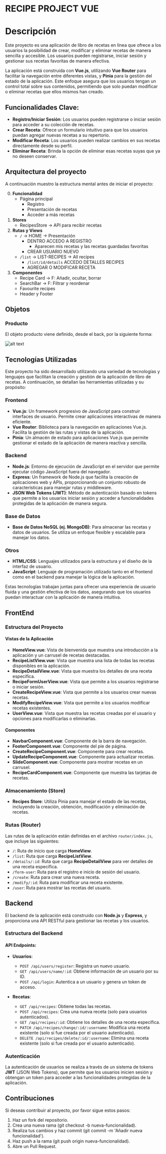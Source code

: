 # RECIPE PROJECT VUE
# Descripción

Este proyecto es una aplicación de libro de recetas en línea que ofrece a los usuarios la posibilidad de crear, modificar y eliminar recetas de manera sencilla y accesible. Los usuarios pueden registrarse, iniciar sesión y gestionar sus recetas favoritas de manera efectiva.

La aplicación está construida con **Vue.js**, utilizando **Vue Router** para facilitar la navegación entre diferentes vistas, y **Pinia** para la gestión del estado de la aplicación. Este enfoque asegura que los usuarios tengan un control total sobre sus contenidos, permitiendo que solo puedan modificar o eliminar recetas que ellos mismos han creado.

## Funcionalidades Clave:
- **Registro/Iniciar Sesión**: Los usuarios pueden registrarse o iniciar sesión para acceder a su colección de recetas.
- **Crear Receta**: Ofrece un formulario intuitivo para que los usuarios puedan agregar nuevas recetas a su repertorio.
- **Modificar Receta**: Los usuarios pueden realizar cambios en sus recetas directamente desde su perfil.
- **Eliminar Receta**: Brinda la opción de eliminar esas recetas suyas que ya no deseen conservar.

## Arquitectura del proyecto
A continuación muestro la estructura mental antes de iniciar el proyecto:

0. **Funcionalidad**
    - Página principal
        - Registro
        - Presentación de recetas
        - Acceder a más recetas
1. **Stores**
    - RecipesStore -> API para recibir recetas
2. **Rutas y Views**
    - `/` -> HOME -> Presentación 
        - DENTRO ACCEDO A REGISTRO 
            - Aparecen mis recetas y las recetas guardadas favoritas
        - CREAR USUARIO NUEVO
    - `/list` -> LIST-RECIPES -> All recipes 
        - `/list/id/details` ACCEDO DETALLES RECIPES
        - AGREGAR O MODIFICAR RECETA
3. **Componentes**
    - Recipe Card -> F: Añadir, ocultar, borrar
    - SearchBar -> F: Filtrar y reordenar
    - Favourite recipes
    - Header y Footer

## Objetos

### Producto
El objeto producto viene definido, desde el back, por la siguiente forma: 

![alt text](image.png)

## Tecnologías Utilizadas

Este proyecto ha sido desarrollado utilizando una variedad de tecnologías y lenguajes que facilitan la creación y gestión de la aplicación de libro de recetas. A continuación, se detallan las herramientas utilizadas y su propósito:

### Frontend
- **Vue.js**: Un framework progresivo de JavaScript para construir interfaces de usuario. Permite crear aplicaciones interactivas de manera eficiente.
- **Vue Router**: Biblioteca para la navegación en aplicaciones Vue.js. Facilita la gestión de las rutas y vistas de la aplicación.
- **Pinia**: Un almacén de estado para aplicaciones Vue.js que permite gestionar el estado de la aplicación de manera reactiva y sencilla.

### Backend
- **Node.js**: Entorno de ejecución de JavaScript en el servidor que permite ejecutar código JavaScript fuera del navegador.
- **Express**: Un framework de Node.js que facilita la creación de aplicaciones web y APIs, proporcionando un conjunto robusto de características para manejar rutas y middleware.
- **JSON Web Tokens (JWT)**: Método de autenticación basado en tokens que permite a los usuarios iniciar sesión y acceder a funcionalidades protegidas de la aplicación de manera segura.

### Base de Datos
- **Base de Datos NoSQL (ej. MongoDB)**: Para almacenar las recetas y datos de usuarios. Se utiliza un enfoque flexible y escalable para manejar los datos.

### Otros
- **HTML/CSS**: Lenguajes utilizados para la estructura y el diseño de la interfaz de usuario.
- **JavaScript**: Lenguaje de programación utilizado tanto en el frontend como en el backend para manejar la lógica de la aplicación.

Estas tecnologías trabajan juntas para ofrecer una experiencia de usuario fluida y una gestión efectiva de los datos, asegurando que los usuarios puedan interactuar con la aplicación de manera intuitiva.

## FrontEnd

### Estructura del Proyecto

#### Vistas de la Aplicación
- **HomeView.vue**: Vista de bienvenida que muestra una introducción a la aplicación y un carrusel de recetas destacadas.
- **RecipeListView.vue**: Vista que muestra una lista de todas las recetas disponibles en la aplicación.
- **RecipeDetailView.vue**: Vista que muestra los detalles de una receta específica.
- **RecipeFormUserView.vue**: Vista que permite a los usuarios registrarse o iniciar sesión.
- **CreateRecipeView.vue**: Vista que permite a los usuarios crear nuevas recetas.
- **ModifyRecipeView.vue**: Vista que permite a los usuarios modificar recetas existentes.
- **UserView.vue**: Vista que muestra las recetas creadas por el usuario y opciones para modificarlas o eliminarlas.

#### Componentes
- **NavbarComponent.vue**: Componente de la barra de navegación.
- **FooterComponent.vue**: Componente del pie de página.
- **CreateRecipeComponent.vue**: Componente para crear recetas.
- **UpdateRecipeComponent.vue**: Componente para actualizar recetas.
- **SlideComponent.vue**: Componente para mostrar recetas en un carrusel.
- **RecipeCardComponent.vue**: Componente que muestra las tarjetas de recetas.

### Almacenamiento (Store)
- **Recipes Store**: Utiliza Pinia para manejar el estado de las recetas, incluyendo la creación, obtención, modificación y eliminación de recetas.

### Rutas (Router)
Las rutas de la aplicación están definidas en el archivo `router/index.js`, que incluye las siguientes:

- `/`: Ruta de inicio que carga **HomeView**.
- `/list`: Ruta que carga **RecipeListView**.
- `/details/:id`: Ruta que carga **RecipeDetailView** para ver detalles de una receta específica.
- `/form-user`: Ruta para el registro e inicio de sesión del usuario.
- `/create`: Ruta para crear una nueva receta.
- `/modify/:id`: Ruta para modificar una receta existente.
- `/user`: Ruta para mostrar las recetas del usuario.

## Backend

El backend de la aplicación está construido con **Node.js** y **Express**, y proporciona una API RESTful para gestionar las recetas y los usuarios.

### Estructura del Backend

#### API Endpoints:
- **Usuarios**:
  - `POST /api/users/register`: Registra un nuevo usuario.
  - `GET /api/users/name/:id`: Obtiene información de un usuario por su ID.
  - `POST /api/login`: Autentica a un usuario y genera un token de acceso.

- **Recetas**:
  - `GET /api/recipes`: Obtiene todas las recetas.
  - `POST /api/recipes`: Crea una nueva receta (solo para usuarios autenticados).
  - `GET /api/recipes/:id`: Obtiene los detalles de una receta específica.
  - `PATCH /api/recipes/change/:id/:username`: Modifica una receta existente (solo si fue creada por el usuario autenticado).
  - `DELETE /api/recipes/delete/:id/:username`: Elimina una receta existente (solo si fue creada por el usuario autenticado).

### Autenticación
La autenticación de usuarios se realiza a través de un sistema de tokens **JWT** (JSON Web Tokens), que permite que los usuarios inicien sesión y obtengan un token para acceder a las funcionalidades protegidas de la aplicación.

## Contribuciones
Si deseas contribuir al proyecto, por favor sigue estos pasos:

1. Haz un fork del repositorio.
2. Crea una nueva rama (git checkout -b nueva-funcionalidad).
3. Realiza tus cambios y haz commit (git commit -m 'Añadir nueva funcionalidad').
4. Haz push a la rama (git push origin nueva-funcionalidad).
5. Abre un Pull Request.
